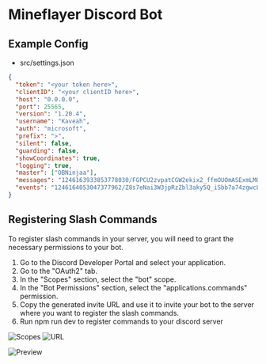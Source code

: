 # Mineflayer Discord Bot

## Example Config

- src/settings.json

```json
{
  "token": "<your token here>",
  "clientID": "<your clientID here>",
  "host": "0.0.0.0",
  "port": 25565,
  "version": "1.20.4",
  "username": "Kaveah",
  "auth": "microsoft",
  "prefix": ">",
  "silent": false,
  "guarding": false,
  "showCoordinates": true,
  "logging": true,
  "master": ["OBNinjaa"],
  "messages": "1246163933853778030/FGPCU2zvpatCGW2ekix2_ffmOUOmASExmLMOo0ForrTj9YCLKn4zBnTl9srBG8SdXsRx",
  "events": "1246164053047377962/Z8s7eNai3W3jpRzZbl3aky5Q_iSbb7a74zgwcLUnnVkOLA_l1-ec2cvv8Gm000sPJnlb"
}
```

## Registering Slash Commands

To register slash commands in your server, you will need to grant the necessary permissions to your bot.

1. Go to the Discord Developer Portal and select your application.
2. Go to the "OAuth2" tab.
3. In the "Scopes" section, select the "bot" scope.
4. In the "Bot Permissions" section, select the "applications.commands" permission.
5. Copy the generated invite URL and use it to invite your bot to the server where you want to register the slash commands.
6. Run npm run dev to register commands to your discord server

![Scopes](https://imgur.com/Y0Mqsch.png)
![URL](https://imgur.com/rnPcwLX.png)

![Preview](https://imgur.com/Jg5oTky.png)
